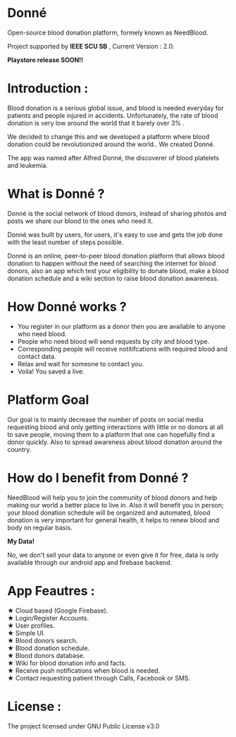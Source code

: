 # Donné

Open-source blood donation platform, formely known as NeedBlood.

Project supported by **IEEE SCU SB** , Current Version : 2.0.

**Playstore release SOON!!**

# Introduction :

Blood donation is a serious global issue, and blood is needed everyday for patients and people injured in accidents. Unfortunately, the rate of blood donation is very low around the world that it barely over 3% .

We decided to change this and we developed a platform where blood donation could be revolutionized around the world.. 
We created Donné.

The app was named after Alfred Donné, the discoverer of blood platelets and leukemia.

# What is Donné ?

Donné is the social network of blood donors, instead of sharing photos and posts we share our blood to the ones who need it.

Donné was built by users, for users, it's easy to use and gets the job done with the least number of steps possible.  

Donné is an online, peer-to-peer blood donation platform that allows blood donation to happen without the need of searching the internet for blood donors, also an app which test your eligibility to donate blood, make a blood donation schedule and a wiki section to raise blood donation awareness.


# How Donné works ?

- You register in our platform as a donor then you are available to anyone who need blood.
- People who need blood will send requests by city and blood type.
- Corresponding people will receive notitifcations with required blood and contact data.
- Relax and wait for someone to contact you.
- Voila! You saved a live.

# Platform Goal

Our goal is to mainly decrease the number of posts on social media requesting blood and only getting interactions with little or no donors at all to save people, moving them to a platform that one can hopefully find a donor quickly. Also to spread awareness about blood donation around the country.


# How do I benefit from Donné ?

NeedBlood will help you to join the community of blood donors and help making our world a better place to live in. Also it will benefit you in person; your blood donation schedule will be organized and automated, blood donation is very important for general health, it helps to renew blood and body on regular basis.

**My Data!**

No, we don't sell your data to anyone or even give it for free, data is only available through our android app and firebase backend.


# App Feautres :

★ Cloud based (Google Firebase). <br/>
★ Login/Register Accounts.<br/>
★ User profiles.<br/>
★ Simple UI.<br/>
★ Blood donors search.<br/>
★ Blood donation schedule.<br/>
★ Blood donors database.   <br/>
★ Wiki for blood donation info and facts.   <br/>
★ Receive push notifications when blood is needed.<br/>
★ Contact requesting patient through Calls, Facebook or SMS.<br/>


# License :

The project licensed under GNU Public License v3.0
 
